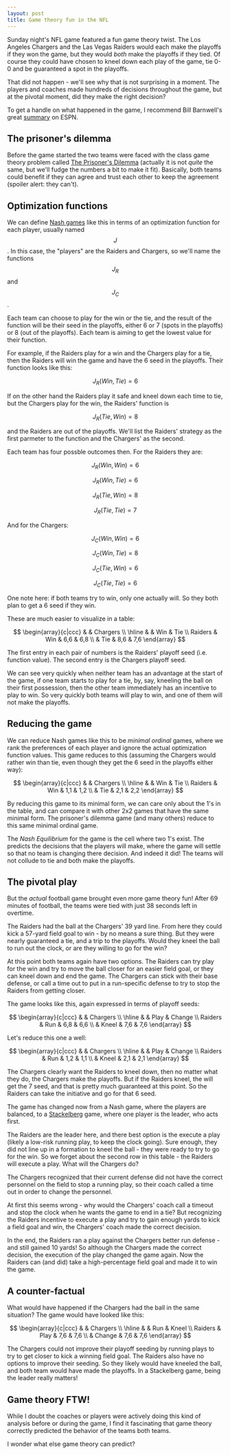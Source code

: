```yaml
---
layout: post
title: Game theory fun in the NFL
---
```

Sunday night's NFL game featured a fun game theory twist. The Los Angeles Chargers
and the Las Vegas Raiders would each make the playoffs if they won the game, but
they would _both_ make the playoffs if they tied. Of course they could have chosen
to kneel down each play of the game, tie 0-0 and be guaranteed a spot in the
playoffs.

That did not happen - we'll see why that is not surprising in a moment. The players
and coaches made hundreds of decisions throughout the game, but at the pivotal
moment, did they make the right decision?

To get a handle on what happened in the game, I recommend Bill Barnwell's great
[summary](https://www.espn.com/nfl/story/_/id/33032641/raiders-win-make-nfl-playoffs-did-chargers-blow-teams-played-tie-wild-ending-explained)
on ESPN.

## The prisoner's dilemma

Before the game started the two teams were faced with the class game theory problem
called [The Prisoner's Dilemma](https://en.wikipedia.org/wiki/Prisoner%27s_dilemma)
(actually it is not _quite_ the same, but we'll fudge the numbers a bit to make it
fit). Basically, both teams could benefit if they can agree and trust each other to
keep the agreement (spoiler alert: they can't).

## Optimization functions

We can define [Nash games](/a-brief-introduction-to-nash-games) like this in terms
of an optimization function for each player, usually named $$J$$. In this case,
the "players" are the Raiders and Chargers, so we'll name the functions $$J_R$$ and
$$J_C$$.

Each team can choose to play for the win or the tie, and the result of the function
will be their seed in the playoffs, either 6 or 7 (spots in the playoffs) or 8 (out
of the playoffs). Each team is aiming to get the lowest value for their function.

For example, if the Raiders play for a win and the Chargers play for a tie, then
the Raiders will win the game and have the 6 seed in the playoffs. Their function
looks like this:

$$J_R(Win,Tie)=6$$

If on the other hand the Raiders play it safe and kneel down each time to tie, but
the Chargers play for the win, the Raiders' function is

$$J_R(Tie,Win)=8$$

and the Raiders are out of the playoffs. We'll list the Raiders' strategy as the
first parmeter to the function and the Chargers' as the second.

Each team has four possble outcomes then. For the Raiders they are:


$$J_R(Win,Win)=6$$

$$J_R(Win,Tie)=6$$

$$J_R(Tie,Win)=8$$

$$J_R(Tie,Tie)=7$$

And for the Chargers:

$$J_C(Win,Win)=6$$

$$J_C(Win,Tie)=8$$

$$J_C(Tie,Win)=6$$

$$J_C(Tie,Tie)=6$$

One note here: if both teams try to win, only one actually will. So they both plan
to get a 6 seed if they win.

These are much easier to visualize in a table:

$$
\begin{array}{c|ccc}
        &     &  Chargers \\
    \hline
        &     & Win & Tie \\
Raiders & Win & 6,6 & 6,8 \\
        & Tie & 8,6 & 7,6
\end{array}
$$

The first entry in each pair of numbers is the Raiders' playoff seed (i.e. function
value). The second entry is the Chargers playoff seed.

We can see very quickly when neither team has an advantage at the start of the
game, if one team starts to play for a tie, by, say, kneeling the ball on their
first possession, then the other team immediately has an incentive to play to win.
So very quickly both teams will play to win, and one of them will not make the
playoffs.

## Reducing the game

We can reduce Nash games like this to be _minimal ordinal_ games, where we rank the
preferences of each player and ignore the actual optimization function values. This
game reduces to this (assuming the Chargers would rather win than tie, even though
they get the 6 seed in the playoffs either way):

$$
\begin{array}{c|ccc}
        &     &  Chargers \\
    \hline
        &     & Win & Tie \\
Raiders & Win & 1,1 & 1,2 \\
        & Tie & 2,1 & 2,2
\end{array}
$$

By reducing this game to its minimal form, we can care only about the 1's in the
table, and can compare it with other 2x2 games that have the same minimal form. The
prisoner's dilemma game (and many others) reduce to this same minimal ordinal game.

The _Nash Equilibrium_ for the game is the cell where two 1's exist. The predicts
the decisions that the players will make, where the game will settle so that no
team is changing there decision. And indeed it did! The teams will not collude to
tie and both make the playoffs.

## The pivotal play

But the _actual_ football game brought even more game theory fun! After
69 minutes of football, the teams were tied with just 38 seconds left in overtime.

The Raiders had the ball at the Chargers' 39 yard line. From here they could kick a
57-yard field goal to win - by no means a sure thing. But they were nearly
guaranteed a tie, and a trip to the playoffs. Would they kneel the ball to run out
the clock, or are they willing to go for the win?

At this point both teams again have two options. The Raiders can try play for the
win and try to move the ball closer for an easier field goal, or they can kneel
down and end the game. The Chargers can stick with their base defense, or call a
time out to put in a run-specific defense to try to stop the Raiders from getting
closer.

The game looks like this, again expressed in terms of playoff seeds:

$$
\begin{array}{c|ccc}
        &     &  Chargers \\
    \hline
        &     & Play & Change \\
Raiders & Run & 6,8 & 6,6 \\
        & Kneel & 7,6 & 7,6
\end{array}
$$

Let's reduce this one a well:

$$
\begin{array}{c|ccc}
        &     &  Chargers \\
    \hline
        &     & Play & Change \\
Raiders & Run & 1,2 & 1,1 \\
        & Kneel & 2,1 & 2,1
\end{array}
$$

The Chargers clearly want the Raiders to kneel down, then no matter what they do,
the Chargers make the playoffs. But if the Raiders kneel, the will get the 7 seed,
and that is pretty much guaranteed at this point. So the Raiders can take the
initiative and go for that 6 seed.

The game has changed now from a Nash game, where the players are balanced, to a
[Stackelberg](https://en.wikipedia.org/wiki/Stackelberg_competition) game, where
one player is the leader, who acts first.

The Raiders are the leader here, and there best option is the execute a play
(likely a low-risk running play, to keep the clock going). Sure enough, they did
not line up in a formation to kneel the ball - they were ready to try to go for the
win. So we forget about the second row in this table - the Raiders will execute a
play. What will the Chargers do?

The Chargers recognized that their current defense did not have the correct
personnel on the field to stop a running play, so their coach called a time out in
order to change the personnel.

At first this seems wrong - why would the Chargers' coach call a timeout and stop
the clock when he wants the game to end in a tie? But recognizing the Raiders
incentive to execute a play and try to gain enough yards to kick a field goal and
win, the Chargers' coach made the correct decision.

In the end, the Raiders ran a play against the Chargers better run defense - and
still gained 10 yards! So although the Chargers made the correct decision, the
execution of the play changed the game again. Now the Raiders can (and did) take a
high-percentage field goal and made it to win the game.

## A counter-factual

What would have happened if the Chargers had the ball in the same situation? The
game would have looked like this:

$$
\begin{array}{c|ccc}
        &     &  Chargers \\
    \hline
        &     & Run & Kneel \\
Raiders & Play & 7,6 & 7,6 \\
        & Change & 7,6 & 7,6
\end{array}
$$

The Chargers could not improve their playoff seeding by running plays to try to get
closer to kick a winning field goal. The Raiders also have no options to improve
their seeding. So they likely would have kneeled the ball, and both team would have
made the playoffs. In a Stackelberg game, being the leader really matters!

## Game theory FTW!

While I doubt the coaches or players were actively doing this kind of analysis
before or during the game, I find it fascinating that game theory correctly
predicted the behavior of the teams both teams.

I wonder what else game theory can predict?

